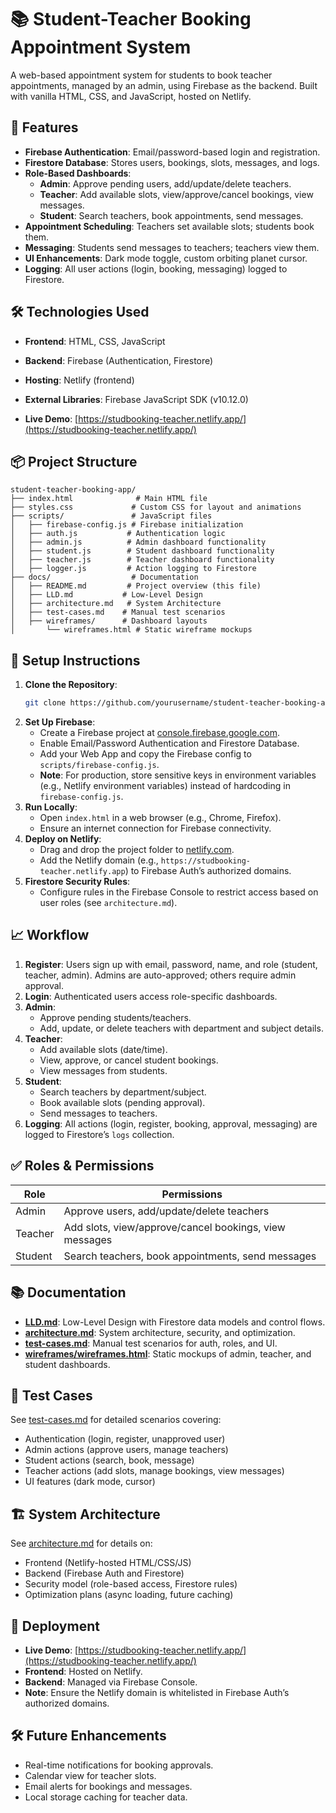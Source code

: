 # 📚 Student-Teacher Booking Appointment System

A web-based appointment system for students to book teacher appointments, managed by an admin, using Firebase as the backend. Built with vanilla HTML, CSS, and JavaScript, hosted on Netlify.

## 🚀 Features
- **Firebase Authentication**: Email/password-based login and registration.
- **Firestore Database**: Stores users, bookings, slots, messages, and logs.
- **Role-Based Dashboards**:
  - **Admin**: Approve pending users, add/update/delete teachers.
  - **Teacher**: Add available slots, view/approve/cancel bookings, view messages.
  - **Student**: Search teachers, book appointments, send messages.
- **Appointment Scheduling**: Teachers set available slots; students book them.
- **Messaging**: Students send messages to teachers; teachers view them.
- **UI Enhancements**: Dark mode toggle, custom orbiting planet cursor.
- **Logging**: All user actions (login, booking, messaging) logged to Firestore.

## 🛠 Technologies Used
- **Frontend**: HTML, CSS, JavaScript
- **Backend**: Firebase (Authentication, Firestore)
- **Hosting**: Netlify (frontend)
- **External Libraries**: Firebase JavaScript SDK (v10.12.0)

- **Live Demo**: [https://studbooking-teacher.netlify.app/](https://studbooking-teacher.netlify.app/)
## 📦 Project Structure
```
student-teacher-booking-app/
├── index.html              # Main HTML file
├── styles.css             # Custom CSS for layout and animations
├── scripts/               # JavaScript files
│   ├── firebase-config.js # Firebase initialization
│   ├── auth.js           # Authentication logic
│   ├── admin.js          # Admin dashboard functionality
│   ├── student.js        # Student dashboard functionality
│   ├── teacher.js        # Teacher dashboard functionality
│   ├── logger.js         # Action logging to Firestore
├── docs/                  # Documentation
│   ├── README.md         # Project overview (this file)
│   ├── LLD.md           # Low-Level Design
│   ├── architecture.md   # System Architecture
│   ├── test-cases.md    # Manual test scenarios
│   ├── wireframes/      # Dashboard layouts
│       └── wireframes.html # Static wireframe mockups
```

## 🔧 Setup Instructions
1. **Clone the Repository**:
   ```bash
   git clone https://github.com/yourusername/student-teacher-booking-app.git
   ```
2. **Set Up Firebase**:
   - Create a Firebase project at [console.firebase.google.com](https://console.firebase.google.com).
   - Enable Email/Password Authentication and Firestore Database.
   - Add your Web App and copy the Firebase config to `scripts/firebase-config.js`.
   - **Note**: For production, store sensitive keys in environment variables (e.g., Netlify environment variables) instead of hardcoding in `firebase-config.js`.
3. **Run Locally**:
   - Open `index.html` in a web browser (e.g., Chrome, Firefox).
   - Ensure an internet connection for Firebase connectivity.
4. **Deploy on Netlify**:
   - Drag and drop the project folder to [netlify.com](https://www.netlify.com).
   - Add the Netlify domain (e.g., `https://studbooking-teacher.netlify.app`) to Firebase Auth’s authorized domains.
4. **Firestore Security Rules**:
   - Configure rules in the Firebase Console to restrict access based on user roles (see `architecture.md`).

## 📈 Workflow
1. **Register**: Users sign up with email, password, name, and role (student, teacher, admin). Admins are auto-approved; others require admin approval.
2. **Login**: Authenticated users access role-specific dashboards.
2. **Admin**:
   - Approve pending students/teachers.
   - Add, update, or delete teachers with department and subject details.
3. **Teacher**:
   - Add available slots (date/time).
   - View, approve, or cancel student bookings.
   - View messages from students.
4. **Student**:
   - Search teachers by department/subject.
   - Book available slots (pending approval).
   - Send messages to teachers.
4. **Logging**: All actions (login, register, booking, approval, messaging) are logged to Firestore’s `logs` collection.

## ✅ Roles & Permissions
| Role     | Permissions |
|----------|-------------|
| Admin    | Approve users, add/update/delete teachers |
| Teacher  | Add slots, view/approve/cancel bookings, view messages |
| Student  | Search teachers, book appointments, send messages |

## 📚 Documentation
- **[LLD.md](docs/LLD.md)**: Low-Level Design with Firestore data models and control flows.
- **[architecture.md](docs/architecture.md)**: System architecture, security, and optimization.
- **[test-cases.md](docs/test-cases.md)**: Manual test scenarios for auth, roles, and UI.
- **[wireframes/wireframes.html](docs/wireframes/wireframes.html)**: Static mockups of admin, teacher, and student dashboards.

## 🧪 Test Cases
See [test-cases.md](docs/test-cases.md) for detailed scenarios covering:
- Authentication (login, register, unapproved user)
- Admin actions (approve users, manage teachers)
- Student actions (search, book, message)
- Teacher actions (add slots, manage bookings, view messages)
- UI features (dark mode, cursor)

## 🏗️ System Architecture
See [architecture.md](docs/architecture.md) for details on:
- Frontend (Netlify-hosted HTML/CSS/JS)
- Backend (Firebase Auth and Firestore)
- Security model (role-based access, Firestore rules)
- Optimization plans (async loading, future caching)

## 🚀 Deployment
- **Live Demo**: [https://studbooking-teacher.netlify.app/](https://studbooking-teacher.netlify.app/)
- **Frontend**: Hosted on Netlify.
- **Backend**: Managed via Firebase Console.
- **Note**: Ensure the Netlify domain is whitelisted in Firebase Auth’s authorized domains.



## 🛠 Future Enhancements
- Real-time notifications for booking approvals.
- Calendar view for teacher slots.
- Email alerts for bookings and messages.
- Local storage caching for teacher data.